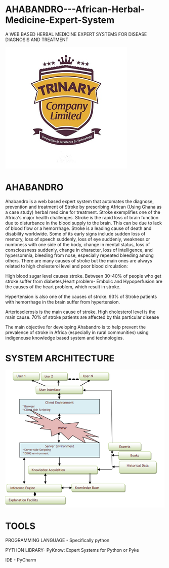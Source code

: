 # AHABANDRO---African-Herbal-Medicine-Expert-System
A WEB BASED HERBAL MEDICINE EXPERT SYSTEMS FOR DISEASE DIAGNOSIS AND TREATMENT

![alt text](snapshots/trinary-ltd.JPG "Description goes here")

# AHABANDRO
Ahabandro is a web based expert system that automates the diagnose, prevention and treatment of Stroke by prescribing African (Using Ghana as a case study) herbal medicine for treatment. 
Stroke exemplifies one of the Africa's major health challenges. Stroke is the rapid loss of brain function due to disturbance in the blood supply to the brain. This can be due to lack of blood flow or a hemorrhage. Stroke is a leading cause of death and disability worldwide. Some of its early signs include sudden loss of memory, loss of speech suddenly, loss of eye suddenly, weakness or numbness with one side of the body, change in mental status, loss of consciousness suddenly, change in character, loss of intelligence, and hypersomnia, bleeding from nose, especially repeated bleeding among others.
There are many causes of stroke but the main ones are always related to high cholesterol level and poor blood circulation:

High blood sugar level causes stroke. Between 30-40% of people who get stroke suffer from diabetes,Heart problem- Embolic and Hypoperfusion are the causes of the heart problem, which result in stroke.

Hypertension is also one of the causes of stroke. 93% of Stroke patients with hemorrhage in the brain suffer from hypertension.

Arteriosclerosis is the main cause of stroke. High cholesterol level is the main cause. 70% of stroke patients are affected by this particular disease

The main objective for developing Ahabandro is to help prevent the prevalence of stroke in Africa (especially in rural communities) using indigenouse knowledge based system and technologies.

# SYSTEM ARCHITECTURE

![alt text](snapshots/architecture.PNG "Description goes here")


# TOOLS

PROGRAMMING LANGUAGE - Specifically python

PYTHON LIBRARY- PyKnow: Expert Systems for Python or Pyke

IDE - PyCharm
